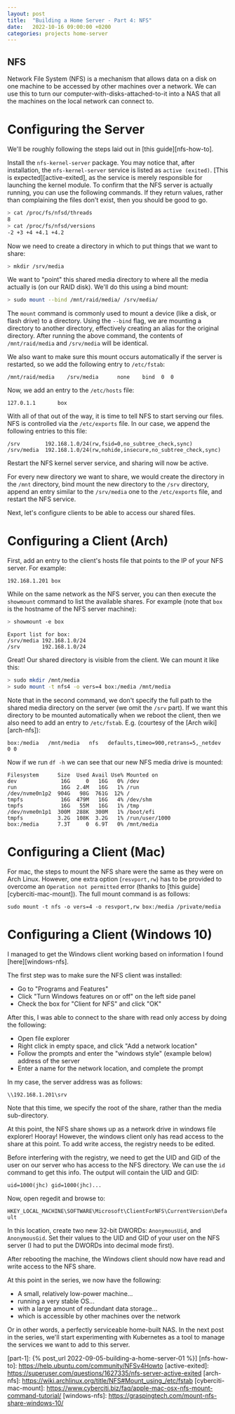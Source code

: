 ```yaml
---
layout: post
title:  "Building a Home Server - Part 4: NFS"
date:   2022-10-16 09:00:00 +0200
categories: projects home-server
---
```



## NFS

Network File System (NFS) is a mechanism that allows data on a disk on one
machine to be accessed by other machines over a network. We can use this to turn
our computer-with-disks-attached-to-it into a NAS that all the machines on the
local network can connect to.

# Configuring the Server

We'll be roughly following the steps laid out in [this guide][nfs-how-to].

Install the `nfs-kernel-server` package. You may notice that, after
installation, the `nfs-kernel-server` service is listed as `active (exited)`.
[This is expected][active-exited], as the service is merely responsible for
launching the kernel module. To confirm that the NFS server is actually running,
you can use the following commands. If they return values, rather than
complaining the files don't exist, then you should be good to go.

```bash
> cat /proc/fs/nfsd/threads
8
> cat /proc/fs/nfsd/versions
-2 +3 +4 +4.1 +4.2
```

Now we need to create a directory in which to put things that we want to share:
```bash
> mkdir /srv/media
```

We want to "point" this shared media directory to where all the media actually
is (on our RAID disk). We'll do this using a bind mount:
```bash
> sudo mount --bind /mnt/raid/media/ /srv/media/
```

The `mount` command is commonly used to mount a device (like a disk, or flash
drive) to a directory. Using the `--bind` flag, we are mounting a directory to
another directory, effectively creating an alias for the original directory.
After running the above command, the contents of `/mnt/raid/media` and
`/srv/media` will be identical.

We also want to make sure this mount occurs automatically if the server is
restarted, so we add the following entry to `/etc/fstab`:
```
/mnt/raid/media    /srv/media      none    bind  0  0
```

Now, we add an entry to the `/etc/hosts` file:
```
127.0.1.1       box
```

With all of that out of the way, it is time to tell NFS to start serving our
files. NFS is controlled via the `/etc/exports` file. In our case, we append the
following entries to this file:

```
/srv        192.168.1.0/24(rw,fsid=0,no_subtree_check,sync)
/srv/media  192.168.1.0/24(rw,nohide,insecure,no_subtree_check,sync)
```

Restart the NFS kernel server service, and sharing will now be active.

For every new directory we want to share, we would create the directory in the
`/mnt` directory, bind mount the new directory to the `/srv` directory, append
an entry similar to the `/srv/media` one to the `/etc/exports` file, and restart
the NFS service.

Next, let's configure clients to be able to access our shared files.

# Configuring a Client (Arch)

First, add an entry to the client's hosts file that points to the IP of your NFS
server. For example:
```
192.168.1.201 box
```

While on the same network as the NFS server, you can then execute the
`showmount` command to list the available shares. For example (note that `box`
is the hostname of the NFS server machine):

```bash
> showmount -e box
```

```
Export list for box:
/srv/media 192.168.1.0/24
/srv       192.168.1.0/24
```

Great! Our shared directory is visible from the client. We can mount it like
this:

``` bash
> sudo mkdir /mnt/media
> sudo mount -t nfs4 -o vers=4 box:/media /mnt/media
```

Note that in the second command, we don't specify the full path to the shared
media directory on the server (we omit the `/srv` part). If we want this
directory to be mounted automatically when we reboot the client, then we also
need to add an entry to `/etc/fstab`. E.g. (courtesy of the [Arch
wiki][arch-nfs]):

```
box:/media   /mnt/media   nfs   defaults,timeo=900,retrans=5,_netdev	0 0
```

Now if we run `df -h` we can see that our new NFS media drive is mounted:
```
Filesystem      Size  Used Avail Use% Mounted on
dev              16G     0   16G   0% /dev
run              16G  2.4M   16G   1% /run
/dev/nvme0n1p2  904G   98G  761G  12% /
tmpfs            16G  479M   16G   4% /dev/shm
tmpfs            16G   55M   16G   1% /tmp
/dev/nvme0n1p1  300M  288K  300M   1% /boot/efi
tmpfs           3.2G  108K  3.2G   1% /run/user/1000
box:/media      7.3T     0  6.9T   0% /mnt/media
```

# Configuring a Client (Mac)

For mac, the steps to mount the NFS share were the same as they were on Arch
Linux. However, one extra option (`resvport,rw`) has to be provided to overcome
an `Operation not permitted` error (thanks to [this
guide][cyberciti-mac-mount]). The full mount command is as follows:

```
sudo mount -t nfs -o vers=4 -o resvport,rw box:/media /private/media
```

# Configuring a Client (Windows 10)

I managed to get the Windows client working based on information I found
[here][windows-nfs].

The first step was to make sure the NFS client was installed:
- Go to "Programs and Features"
- Click "Turn Windows features on or off" on the left side panel
- Check the box for "Client for NFS" and click "OK" 

After this, I was able to connect to the share with read only access by doing
the following:
- Open file explorer
- Right click in empty space, and click "Add a network location"
- Follow the prompts and enter the "windows style" (example below) address of
  the server
- Enter a name for the network location, and complete the prompt

In my case, the server address was as follows:

```
\\192.168.1.201\srv
```

Note that this time, we specify the root of the share, rather than the media
sub-directory.

At this point, the NFS share shows up as a network drive in windows file
explorer! Hooray! However, the windows client only has read access to the share
at this point. To add write access, the registry needs to be edited.

Before interfering with the registry, we need to get the UID and GID of the user
on our server who has access to the NFS directory. We can use the `id` command
to get this info. The output will contain the UID and GID:
```
uid=1000(jhc) gid=1000(jhc)...
```

Now, open regedit and browse to:

`HKEY_LOCAL_MACHINE\SOFTWARE\Microsoft\ClientForNFS\CurrentVersion\Default`

In this location, create two new 32-bit DWORDs: `AnonymousUid`, and
`AnonymousGid`. Set their values to the UID and GID of your user on the NFS
server (I had to put the DWORDs into decimal mode first).

After rebooting the machine, the Windows client should now have read and write
access to the NFS share.

At this point in the series, we now have the following:
- A small, relatively low-power machine...
- running a very stable OS...
- with a large amount of redundant data storage...
- which is accessible by other machines over the network

Or in other words, a perfectly serviceable home-built NAS. In the next post in
the series, we'll start experimenting with Kubernetes as a tool to manage the
services we want to add to this server.

[part-1]: {% post_url 2022-09-05-building-a-home-server-01 %}]
[nfs-how-to]: https://help.ubuntu.com/community/NFSv4Howto
[active-exited]: https://superuser.com/questions/1627335/nfs-server-active-exited
[arch-nfs]: https://wiki.archlinux.org/title/NFS#Mount_using_/etc/fstab
[cyberciti-mac-mount]: https://www.cyberciti.biz/faq/apple-mac-osx-nfs-mount-command-tutorial/
[windows-nfs]: https://graspingtech.com/mount-nfs-share-windows-10/
